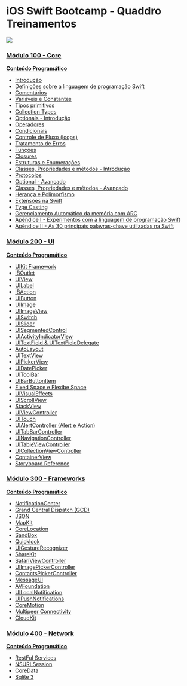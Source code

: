 # iOS Swift Bootcamp -  Quaddro Treinamentos
<a href="http://www.quaddro.com.br/curso/ios-swift/" title="Acesse o site da Quaddro Treinamentos"><img src="https://i1.wp.com/macmagazine.com.br/wp-content/uploads/2012/07/10-quaddro.gif?resize=270%2C81&ssl=1">

### Módulo 100 - Core
**Conteúdo Programático**
- Introdução
- Definições sobre a linguagem de programação Swift
- Comentários
- Variáveis e Constantes
- Tipos primitivos
- Collection Types
- Optionals - Introdução
- Operadores
- Condicionais
- Controle de Fluxo (loops)
- Tratamento de Erros
- Funções
- Closures
- Estruturas e Enumerações
- Classes, Propriedades e métodos - Introdução
- Protocolos
- Optional - Avançado
- Classes, Propriedades e métodos - Avançado
- Herança e Polimorfismo
- Extensões na Swift
- Type Casting
- Gerenciamento Automático da memória com ARC
- Apêndice I - Experimentos com a linguagem de programação Swift
- Apêndice II - As 30 principais palavras-chave utilizadas na Swift


### Módulo 200 - UI
**Conteúdo Programático**
- UIKit Framework
- IBOutlet
- UIView
- UILabel
- IBAction
- UIButton
- UIImage
- UIImageView
- UISwitch
- UISlider
- UISegmentedControl
- UIActivityIndicatorView
- UITextField & UITextFieldDelegate
- AutoLayout
- UITextView
- UIPickerView
- UIDatePicker
- UIToolBar
- UIBarButtonItem
- Fixed Space e Flexibe Space
- UIVisualEffects
- UIScrollView
- StackView
- UIViewController
- UITouch
- UIAlertController (Alert e Action)
- UITabBarController
- UINavigationController
- UITableViewController
- UICollectionViewController
- ContainerView
- Storyboard Reference


### Módulo 300 - Frameworks
**Conteúdo Programático**
- NotificationCenter
- Grand Central Dispatch (GCD)
- JSON
- MapKit
- CoreLocation
- SandBox
- Quicklook
- UIGestureRecognizer
- ShareKit
- SafariViewController
- UIImagePickerController
- ContactsPickerController
- MessageUI
- AVFoundation
- UILocalNotification
- UIPushNotifications
- CoreMotion
- Multipeer Connectivity
- CloudKit


### Módulo 400 - Network
**Conteúdo Programático**
- RestFul Services
- NSURLSession
- CoreData
- Sqlite 3
